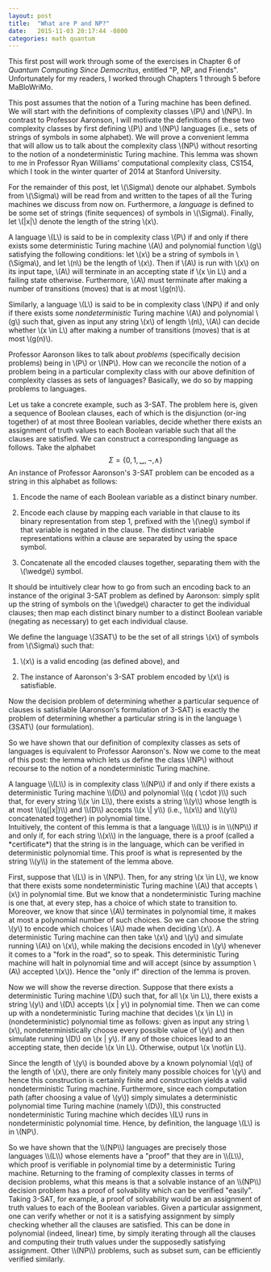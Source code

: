 ```yaml
---
layout: post
title:  "What are P and NP?"
date:   2015-11-03 20:17:44 -0800
categories: math quantum
---
```


This first post will work through some of the exercises in Chapter 6 of
*Quantum Computing Since Democritus*, entitled "P, NP, and Friends".
Unfortunately for my readers, I worked through Chapters 1 through 5 before
MaBloWriMo.

This post assumes that the notion of a Turing machine has been defined. We will
start with the definitions of complexity classes \\(P\\) and \\(NP\\). In
contrast to Professor Aaronson, I will motivate the definitions of these two
complexity classes by first defining \\(P\\) and \\(NP\\) languages (i.e., sets
of strings of symbols in some alphabet). We will prove a convenient lemma that
will allow us to talk about the complexity class \\(NP\\) without resorting to
the notion of a nondeterministic Turing machine. This lemma was shown to me
in Professor Ryan Williams' computational complexity class, CS154, which I
took in the winter quarter of 2014 at Stanford University.

For the remainder of this post, let \\(\Sigma\\) denote our alphabet.
Symbols from \\(\Sigma\\) will be read from and written to the tapes of all the
Turing machines we discuss from now on. Furthermore, a *language* is defined to
be some set of strings (finite sequences) of symbols in \\(\Sigma\\).
Finally, let \\(|x|\\) denote the length of the string \\(x\\).

A language \\(L\\) is said to be in complexity class \\(P\\) if and only if
there exists some deterministic Turing machine \\(A\\) and polynomial function
\\(g\\) satisfying the following conditions:
let \\(x\\) be a string of symbols in \\(\Sigma\\), and let \\(n\\) be the length
of \\(x\\). Then if \\(A\\) is run with \\(x\\) on its input tape, \\(A\\) will
terminate in an accepting state if \\(x \in L\\) and a failing state otherwise.
Furthermore, \\(A\\) must terminate after making a number of transitions (moves)
that is at most \\(g(n)\\).

Similarly, a language \\(L\\) is said to be in complexity class \\(NP\\) if and
only if there exists some *nondeterministic* Turing machine \\(A\\) and
polynomial \\(g\\) such that, given as input any string \\(x\\) of length
\\(n\\), \\(A\\) can decide whether \\(x \in L\\) after making a number of
transitions (moves) that is at most \\(g(n)\\).

Professor Aaronson likes to talk about *problems* (specifically decision
problems) being in \\(P\\) or \\(NP\\). How can we reconcile the notion of a
problem being in a particular complexity class with our above definition of
complexity classes as sets of languages? Basically, we do so by mapping
problems to languages.

Let us take a concrete example, such as 3-SAT. The
problem here is, given a sequence of Boolean clauses, each of which is the
disjunction (or-ing together) of at most three Boolean variables, decide
whether there exists an assignment of truth values to each Boolean variable
such that all the clauses are satisfied. We can construct a corresponding
language as follows. Take the alphabet
$$ \Sigma = \left\{ 0, 1, ␣, \neg, \wedge \right\} $$
An instance of Professor Aaronson's 3-SAT problem can be encoded as a string in
this alphabet as follows:

 1. Encode the name of each Boolean variable as a distinct binary number.

 2. Encode each clause by mapping each variable in that clause
    to its binary representation from step 1, prefixed with the \\(\neg\\) symbol if that
    variable is negated in the clause. The distinct variable representations within
    a clause are separated by using the space symbol.

 3. Concatenate all the encoded clauses together, separating them with the
    \\(\wedge\\) symbol.

It should be intuitively clear how to go from such an encoding back to an
instance of the original 3-SAT problem as defined by Aaronson: simply split up
the string of symbols on the \\(\wedge\\) character to get the individual
clauses; then map each distinct binary number to a distinct Boolean variable
(negating as necessary) to get each individual clause.

We define the language \\(3SAT\\) to be the set of all strings \\(x\\) of
symbols from \\(\Sigma\\) such that:

  1. \\(x\\) is a valid encoding (as defined above), and

  2. The instance of Aaronson's 3-SAT problem encoded by \\(x\\) is
       satisfiable.

Now the decision problem of determining whether a particular sequence of
clauses is satisfiable (Aaronson's formulation of 3-SAT) is exactly the problem
of determining whether a particular string is in the language \\(3SAT\\) (our
formulation).

So we have shown that our definition of complexity classes as sets of languages
is equivalent to Professor Aaronson's. Now we come to the meat of this post:
the lemma which lets us define the class \\(NP\\) without recourse to the
notion of a nondeterministic Turing machine.

<div class="lemma" markdown="1">
A language \\(L\\) is in complexity class \\(NP\\) if and only if there exists
a deterministic Turing machine \\(D\\) and polynomial \\(q ( \cdot )\\) such
that, for every string \\(x \in L\\), there exists a string \\(y\\) whose
length is at most \\(q(|x|)\\) and \\(D\\) accepts \\(x \| y\\) (i.e., \\(x\\)
and \\(y\\) concatenated together) in polynomial time.
</div>

<div class="proof" markdown="1">
Intuitively, the content of this lemma is that a language \\(L\\) is in
\\(NP\\) if and only if, for each string \\(x\\) in the language, there is a
proof (called a *certificate*) that the string is in the language, which can be
verified in deterministic polynomial time. This proof is what is represented by
the string \\(y\\) in the statement of the lemma above.

First, suppose that \\(L\\) is in \\(NP\\). Then, for any string \\(x \in L\\),
we know that there exists some nondeterministic Turing machine \\(A\\)
that accepts \\(x\\) in polynomial time. But we know that a nondeterministic
Turing machine is one that, at every step, has a choice  of which
state to transition to. Moreover, we know that since \\(A\\) terminates in
polynomial time, it makes at most a polynomial number of such choices.
So we can choose the string \\(y\\) to encode which choices \\(A\\) made
when deciding \\(x\\). A deterministic Turing machine can then take \\(x\\)
and \\(y\\) and simulate running \\(A\\) on \\(x\\), while making the decisions
encoded in \\(y\\) whenever it comes to a "fork in the road", so to speak.
This deterministic Turing machine will halt in polynomial time and will
accept (since by assumption \\(A\\) accepted \\(x\\)). Hence the "only if"
direction of the lemma is proven.

Now we will show the reverse direction. Suppose that there exists a
deterministic Turing machine \\(D\\) such that, for all \\(x \in L\\), there
exists a string \\(y\\) and \\(D\\) accepts \\(x \| y\\) in polynomial time.
Then we can come up with a nondeterministic Turing machine that decides
\\(x \in L\\) in (nondeterministic) polynomial time as follows: given as input
any string \\(x\\), nondeterministically choose every possible value of
\\(y\\) and then simulate running \\(D\\) on \\(x \| y\\). If any of those
choices lead to an accepting state, then decide \\(x \in L\\). Otherwise,
output \\(x \not\in L\\).

Since the length of \\(y\\) is bounded above by a known polynomial \\(q\\) of
the length of \\(x\\), there are only finitely many possible choices for
\\(y\\) and hence this construction is certainly finite and
construction yields a valid nondeterministic Turing machine. Furthermore, since
each computation path (after choosing a value of \\(y\\)) simply simulates a
deterministic polynomial time Turing machine (namely \\(D\\)), this constructed
nondeterministic Turing machine which decides \\(L\\) runs in nondeterministic
polynomial time.  Hence, by definition, the language \\(L\\) is in \\(NP\\).
</div>

<p markdown="1">
So we have shown that the \\(NP\\) languages are precisely those languages
\\(L\\) whose elements have a "proof" that they are in \\(L\\), which proof is
verifiable in polynomial time by a deterministic Turing machine. Returning to
the framing of complexity classes in terms of decision problems, what this
means is that a solvable instance of an \\(NP\\) decision problem has a proof
of solvability which can be verified "easily". Taking 3-SAT, for example, a
proof of solvability would be an assignment of truth values to each of the
Boolean variables. Given a particular assignment, one can verify whether or not
it is a satisfying assignment by simply checking whether all the clauses are
satisfied. This can be done in polynomial (indeed, linear) time, by simply
iterating through all the clauses and computing their truth values under the
supposedly satisfying assignment. Other \\(NP\\) problems, such as subset sum,
can be efficiently verified similarly.
</p>
